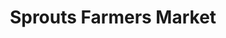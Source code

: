 ---
title: "Sprouts Farmers Market"
url: /mesa/sprouts-farmers-market-south-signal-butte-road/
shop: Supermarkt
---